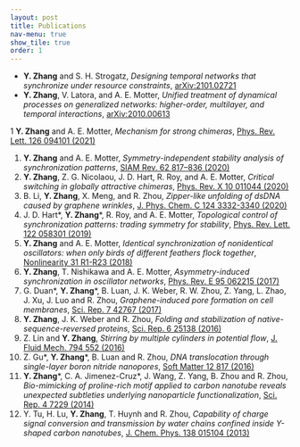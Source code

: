 ```yaml
---
layout: post
title: Publications
nav-menu: true
show_tile: true
order: 1
---
```


* **Y. Zhang** and S. H. Strogatz, *Designing temporal networks that synchronize under resource constraints*, [arXiv:2101.02721](https://arxiv.org/abs/2101.02721)
* **Y. Zhang**, V. Latora, and A. E. Motter, *Unified treatment of dynamical processes on generalized networks: higher-order, multilayer, and temporal interactions*, [arXiv:2010.00613](https://arxiv.org/abs/2010.00613)

1 **Y. Zhang** and A. E. Motter, *Mechanism for strong chimeras*, [Phys. Rev. Lett. 126 094101 (2021)](https://doi.org/10.1103/PhysRevLett.126.094101)
1. __Y. Zhang__ and A. E. Motter, *Symmetry-independent stability analysis of synchronization patterns*, [SIAM Rev. 62 817–836 (2020)](https://doi.org/10.1137/19M127358X)
1. __Y. Zhang__, Z. G. Nicolaou, J. D. Hart, R. Roy, and A. E. Motter, *Critical switching in globally attractive chimeras*, [Phys. Rev. X 10 011044 (2020)](https://doi.org/10.1103/PhysRevX.10.011044)
1. B. Li, __Y. Zhang__, X. Meng, and R. Zhou, *Zipper-like unfolding of dsDNA caused by graphene wrinkles*, [J. Phys. Chem. C 124 3332-3340 (2020)](https://dx.doi.org/10.1021/acs.jpcc.9b08778)
1. J. D. Hart\*, __Y. Zhang__\*, R. Roy, and A. E. Motter, *Topological control of synchronization patterns: trading symmetry for stability*, [Phys. Rev. Lett. 122 058301 (2019)](https://doi.org/10.1103/PhysRevLett.122.058301)
1. __Y. Zhang__ and A. E. Motter, *Identical synchronization of nonidentical oscillators: when only birds of different feathers flock together*, [Nonlinearity 31 R1-R23 (2018)](https://doi.org/10.1088/1361-6544/aa8fe7)
1. __Y. Zhang__, T. Nishikawa and A. E. Motter, *Asymmetry-induced synchronization in oscillator networks*, [Phys. Rev. E 95 062215 (2017)](http://dx.doi.org/10.1103/PhysRevE.95.062215)
1. G. Duan\*, __Y. Zhang__\*, B. Luan, J. K. Weber, R. W. Zhou, Z. Yang, L. Zhao, J. Xu, J. Luo and R. Zhou, *Graphene-induced pore formation on cell membranes*, [Sci. Rep. 7 42767 (2017)](http://dx.doi.org/10.1038/srep42767)
1. __Y. Zhang__, J. K. Weber and R. Zhou, *Folding and stabilization of native-sequence-reversed proteins*, [Sci. Rep. 6 25138 (2016)](http://dx.doi.org/10.1038/srep25138)
1. Z. Lin and __Y. Zhang__, *Stirring by multiple cylinders in potential flow*, [J. Fluid Mech. 794 552 (2016)](http://dx.doi.org/10.1017/jfm.2016.107)
1. Z. Gu\*, __Y. Zhang__\*, B. Luan and R. Zhou, *DNA translocation through single-layer boron nitride nanopores*, [Soft Matter 12 817 (2016)](http://dx.doi.org/10.1039/c5sm02197a)
1. __Y. Zhang__\*, C. A. Jimenez-Cruz\*, J. Wang, Z. Yang, B. Zhou and R. Zhou, *Bio-mimicking of proline-rich motif applied to carbon nanotube reveals unexpected subtleties underlying nanoparticle functionalization*, [Sci. Rep. 4 7229 (2014)](http://dx.doi.org/10.1038/srep07229)
1. Y. Tu, H. Lu, __Y. Zhang__, T. Huynh and R. Zhou, *Capability of charge signal conversion and transmission by water chains confined inside Y-shaped carbon nanotubes*, [J. Chem. Phys. 138 015104 (2013)](http://dx.doi.org/10.1063/1.4773221)
